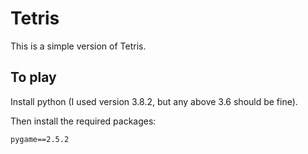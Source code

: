 # Tetris
This is a simple version of Tetris.

## To play
Install python (I used version 3.8.2, but any above 3.6 should be fine).

Then install the required packages:
```
pygame==2.5.2
```